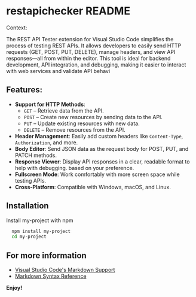 # restapichecker README

Context:

The REST API Tester extension for Visual Studio Code simplifies the process of testing REST APIs. It allows developers to easily send HTTP requests (GET, POST, PUT, DELETE), manage headers, and view API responses—all from within the editor. This tool is ideal for backend development, API integration, and debugging, making it easier to interact with web services and validate API behavi
## **Features**:
- **Support for HTTP Methods**:
  - `GET` – Retrieve data from the API.
  - `POST` – Create new resources by sending data to the API.
  - `PUT` – Update existing resources with new data.
  - `DELETE` – Remove resources from the API.
- **Header Management**: Easily add custom headers like `Content-Type`, `Authorization`, and more.
- **Body Editor**: Send JSON data as the request body for POST, PUT, and PATCH methods.
- **Response Viewer**: Display API responses in a clear, readable format to help with debugging.
based on your preference.
- **Fullscreen Mode**: Work comfortably with more screen space while testing APIs.
- **Cross-Platform**: Compatible with Windows, macOS, and Linux.



## Installation

Install my-project with npm

```bash
  npm install my-project
  cd my-project
```
    

## For more information

* [Visual Studio Code's Markdown Support](http://code.visualstudio.com/docs/languages/markdown)
* [Markdown Syntax Reference](https://help.github.com/articles/markdown-basics/)

**Enjoy!**
